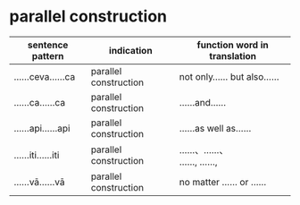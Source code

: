 # parallel construction

|sentence pattern|indication|function word in translation|
|-|-|-|
|……ceva……ca|parallel construction|not only…… but also……|
|……ca……ca|parallel construction|……and……|
|……api……api|parallel construction|……as well as……|
|……iti……iti|parallel construction|……、……、<br>……, ……,|
|……vā……vā|parallel construction|no matter …… or ……|
